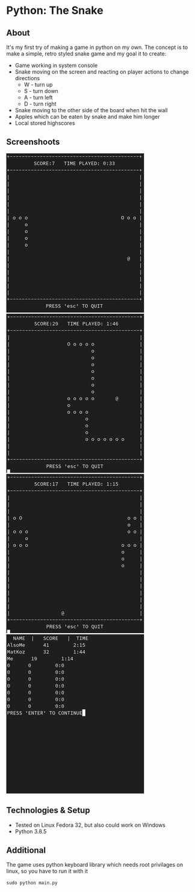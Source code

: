 # Python: The Snake
## About
It's my first try of making a game in python on my own. The concept is to make a simple, retro styled snake game and my goal it to create:
* Game working in system console
* Snake moving on the screen and reacting on player actions to change directions
  * W - turn up
  * S - turn down
  * A - turn left
  * D - turn right
* Snake moving to the other side of the board when hit the wall
* Apples which can be eaten by snake and make him longer
* Local stored highscores
## Screenshoots
![ss1](/screenshots/ss_2.png) ![ss1](/screenshots/ss_4.png) ![ss1](/screenshots/ss_3.png) ![ss1](/screenshots/ss_5.png)
## Technologies & Setup
* Tested on Linux Fedora 32, but also could work on Windows
* Python 3.8.5
## Additional
The game uses python keyboard library which needs root privilages on linux, so you have to run it with it
```
sudo python main.py
```
